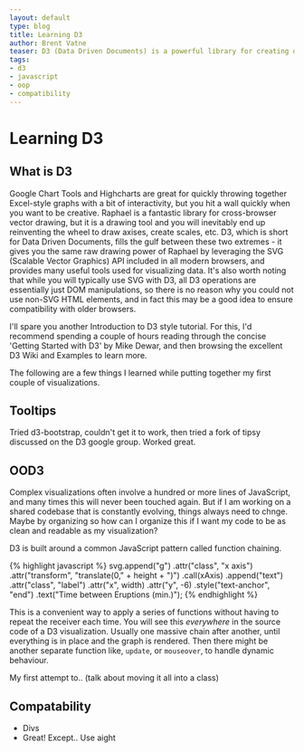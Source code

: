 ```yaml
---
layout: default
type: blog
title: Learning D3
author: Brent Vatne
teaser: D3 (Data Driven Documents) is a powerful library for creating dynamic data visualizations in the browser. I love it. Seriously.
tags:
- d3
- javascript
- oop
- compatibility
---
```


# Learning D3

## What is D3
Google Chart Tools and Highcharts are great for quickly throwing together Excel-style graphs with a bit of interactivity, but you hit a wall quickly when you want to be creative. Raphael is a fantastic library for cross-browser vector drawing, but it is a drawing tool and you will inevitably end up reinventing the wheel to draw axises, create scales, etc. D3, which is short for Data Driven Documents, fills the gulf between these two extremes - it gives you the same raw drawing power of Raphael by leveraging the SVG (Scalable Vector Graphics) API included in all modern browsers, and provides many useful tools used for visualizing data. It's also worth noting that while you will typically use SVG with D3, all D3 operations are essentially just DOM manipulations, so there is no reason why you could not use non-SVG HTML elements, and in fact this may be a good idea to ensure compatibility with older browsers.

I'll spare you another Introduction to D3 style tutorial. For this, I'd recommend spending a couple of hours reading through the concise 'Getting Started with D3' by Mike Dewar, and then browsing the excellent D3 Wiki and Examples to learn more.

The following are a few things I learned while putting together my first couple of visualizations.

## Tooltips
Tried d3-bootstrap, couldn't get it to work, then tried a fork of tipsy discussed on the D3 google group. Worked great.

## OOD3
Complex visualizations often involve a hundred or more lines of JavaScript, and many times this will never been touched again. But if I am working on a shared codebase that is constantly evolving, things always need to chnge. Maybe by organizing so how can I organize this if I want my code to be as clean and readable as my visualization?

D3 is built around a common JavaScript pattern called function chaining.

{% highlight javascript %}
  svg.append("g")
    .attr("class", "x axis")
    .attr("transform", "translate(0," + height + ")")
    .call(xAxis)
  .append("text")
    .attr("class", "label")
    .attr("x", width)
    .attr("y", -6)
    .style("text-anchor", "end")
    .text("Time between Eruptions (min.)");
{% endhighlight %}

This is a convenient way to apply a series of functions without having to repeat the receiver each time. You will see this _everywhere_ in the source code of a D3 visualization. Usually one massive chain after another, until everything is in place and the graph is rendered. Then there might be another separate function like, `update`, or `mouseover`, to handle dynamic behaviour.


My first attempt to.. (talk about moving it all into a class)

## Compatability
- Divs
- Great! Except.. Use aight
